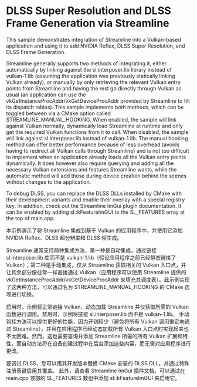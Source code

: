 # DLSS Super Resolution and DLSS Frame Generation via Streamline

This sample demonstrates integration of Streamline into a Vulkan-based application and using it to add NVIDIA Reflex, DLSS Super Resolution, and DLSS Frame Generation.

Streamline generally supports two methods of integrating it, either automatically by linking against the sl.interposer.lib library instead of vulkan-1.lib (assuming the application was previously statically linking Vulkan already), or manually by only retrieving the relevant Vulkan entry points from Streamline and having the rest go directly through Vulkan as usual (an application can use the vkGetInstanceProcAddr/vkGetDeviceProcAddr provided by Streamline to fill its dispatch tables). This sample implements both methods, which can be toggled between via a CMake option called STREAMLINE_MANUAL_HOOKING.
When enabled, the sample will link against Vulkan normally, dynamically load Streamline at runtime and only get the required Vulkan functions from it to call. When disabled, the sample will link against sl.interposer.lib instead of vulkan-1.lib.
The manual hooking method can offer better performance because of less overhead (avoids having to redirect all Vulkan calls through Streamline) and is not too difficult to implement when an application already loads all the Vulkan entry points dynamically. It does however also require querying and adding all the necessary Vulkan extensions and features Streamline wants, while the automatic method will add those during device creation behind the scenes without changes to the application.

To debug DLSS, you can replace the DLSS DLLs installed by CMake with their development variants and enable their overlay with a special registry key.
In addition, check out the Streamline ImGui plugin documentation. It can be enabled by adding sl::kFeatureImGUI to the SL_FEATURES array at the top of main.cpp.

本示例演示了将 Streamline 集成到基于 Vulkan 的应用程序中，并使用它添加 NVIDIA Reflex、DLSS 超分辨率和 DLSS 帧生成。

Streamline 通常支持两种集成方法，第一种是自动集成，通过链接 sl.interposer.lib 库而不是 vulkan-1.lib（假设应用程序之前已经静态链接了 Vulkan）；第二种是手动集成，仅从 Streamline 获取相关的 Vulkan 入口点，并让其余部分像往常一样直接通过 Vulkan（应用程序可以使用 Streamline 提供的 vkGetInstanceProcAddr/vkGetDeviceProcAddr 来填充其调度表）。此示例实现了这两种方法，可以通过名为 STREAMLINE_MANUAL_HOOKING 的 CMake 选项进行切换。

启用时，示例将正常链接 Vulkan，动态加载 Streamline 并仅获取所需的 Vulkan 函数进行调用。禁用时，示例将链接 sl.interposer.lib 而不是 vulkan-1.lib。
手动钩挂方法可以提供更好的性能，因为开销较少（避免将所有 Vulkan 调用重定向通过 Streamline），并且在应用程序已经动态加载所有 Vulkan 入口点时实现起来也不太困难。然而，这也需要查询并添加 Streamline 所需的所有 Vulkan 扩展和特性，而自动方法将在设备创建过程中在后台添加这些内容，而无需对应用程序进行更改。

要调试 DLSS，您可以用其开发版本替换 CMake 安装的 DLSS DLL，并通过特殊注册表键启用其覆盖。
此外，请查看 Streamline ImGui 插件文档。可以通过在 main.cpp 顶部的 SL_FEATURES 数组中添加 sl::kFeatureImGUI 来启用它。
